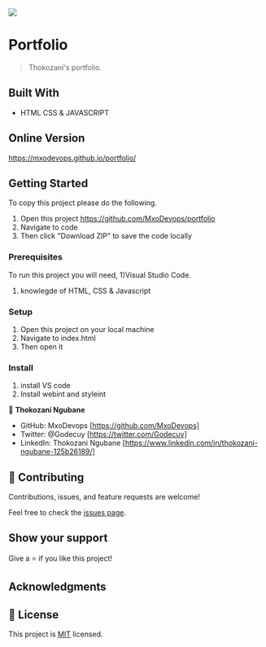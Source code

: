 ![](https://img.shields.io/badge/Microverse-blueviolet)

# Portfolio

> Thokozani's portfolio.

## Built With

- HTML CSS & JAVASCRIPT

## Online Version

https://mxodevops.github.io/portfolio/

## Getting Started

To copy this project please do the following.

1. Open this project https://github.com/MxoDevops/portfolio
2. Navigate to code
3. Then click "Download ZIP" to save the code locally

### Prerequisites

To run this project you will need,
1)Visual Studio Code.

1.  knowlegde of HTML, CSS & Javascript

### Setup

1. Open this project on your local machine
2. Navigate to index.html
3. Then open it

### Install

1. install VS code
2. Install webint and styleint

👤 **Thokozani Ngubane**

- GitHub: MxoDevops [https://github.com/MxoDevops]
- Twitter: @Godecuy [https://twitter.com/Godecuy]
- LinkedIn: Thokozani Ngubane [https://www.linkedin.com/in/thokozani-ngubane-125b26189/]


## 🤝 Contributing

Contributions, issues, and feature requests are welcome!

Feel free to check the [issues page](../../issues/).

## Show your support

Give a ⭐️ if you like this project!

## Acknowledgments

## 📝 License

This project is [MIT](./MIT.md) licensed.
